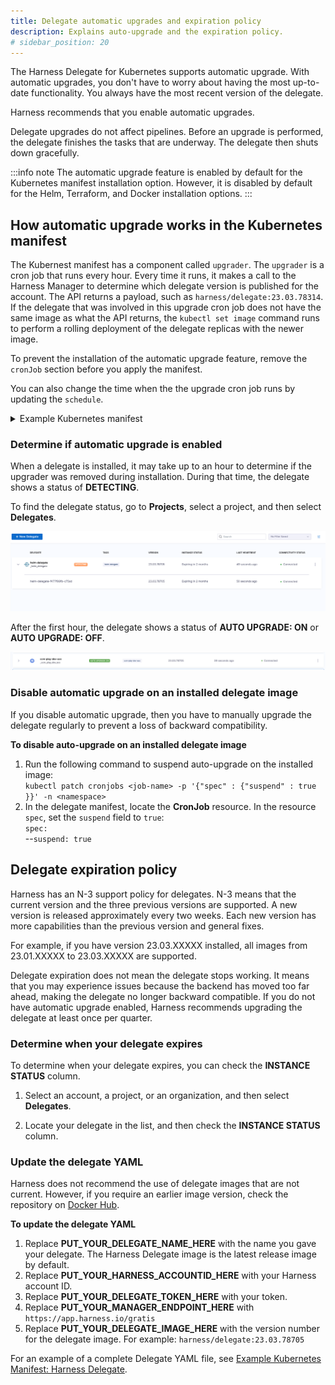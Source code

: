 ```yaml
---
title: Delegate automatic upgrades and expiration policy
description: Explains auto-upgrade and the expiration policy.
# sidebar_position: 20
---
```


The Harness Delegate for Kubernetes supports automatic upgrade. With automatic upgrades, you don't have to worry about having the most up-to-date functionality. You always have the most recent version of the delegate. 

Harness recommends that you enable automatic upgrades. 

Delegate upgrades do not affect pipelines. Before an upgrade is performed, the delegate finishes the tasks that are underway. The delegate then shuts down gracefully. 

:::info note
The automatic upgrade feature is enabled by default for the Kubernetes manifest installation option. However, it is disabled by default for the Helm, Terraform, and Docker installation options. 
:::

## How automatic upgrade works in the Kubernetes manifest

The Kubernest manifest has a component called `upgrader`. The `upgrader` is a cron job that runs every hour. Every time it runs, it makes a call to the Harness Manager to determine which delegate version is published for the account. The API returns a payload, such as `harness/delegate:23.03.78314`. If the delegate that was involved in this upgrade cron job does not have the same image as what the API returns, the `kubectl set image` command runs to perform a rolling deployment of the delegate replicas with the newer image. 

To prevent the installation of the automatic upgrade feature, remove the `cronJob` section before you apply the manifest.

You can also change the time when the the upgrade cron job runs by updating the `schedule`. 

<details>
    <summary>Example Kubernetes manifest</summary>

```yaml
    apiVersion: batch/v1
    kind: CronJob
    metadata:
        labels:
            harness.io/name: test-upgrader-job
        name: test-upgrader-job
        namespace: harness-delegate-ng
    spec:
        schedule: "0 */1 * * *"
        concurrencyPolicy: Forbid
        startingDeadlineSeconds: 20
        jobTemplate:
            spec:
            template:
                spec:
                    serviceAccountName: upgrader-cronjob-sa
                    restartPolicy: Never
                    containers:
                    - image: harness/upgrader:latest
                    name: upgrader
                    imagePullPolicy: Always
                    envFrom:
                    - secretRef:
                        name: test-upgrader-token
                    volumeMounts:
                        - name: config-volume
                        mountPath: /etc/config
                    volumes:
                        - name: config-volume
                        configMap:
                            name: test-upgrader-config

```

</details>

### Determine if automatic upgrade is enabled

When a delegate is installed, it may take up to an hour to determine if the upgrader was removed during installation. During that time, the delegate shows a status of **DETECTING**. 

To find the delegate status, go to **Projects**, select a project, and then select **Delegates**.

![Detecting delegate](static/detect-delegate.png)

After the first hour, the delegate shows a status of **AUTO UPGRADE: ON** or **AUTO UPGRADE: OFF**. 

![Auto-upgrade on](static/auto-upgrade-on.png)

### Disable automatic upgrade on an installed delegate image

If you disable automatic upgrade, then you have to manually upgrade the delegate regularly to prevent a loss of backward compatibility.

**To disable auto-upgrade on an installed delegate image**

1. Run the following command to suspend auto-upgrade on the installed image:  
`kubectl patch cronjobs <job-name> -p '{"spec" : {"suspend" : true }}' -n <namespace>`
2. In the delegate manifest, locate the **CronJob** resource. In the resource `spec`, set the `suspend` field to `true`:   
`spec:`  
--`suspend: true`

## Delegate expiration policy

Harness has an N-3 support policy for delegates. N-3 means that the current version and the three previous versions are supported. A new version is released approximately every two weeks. Each new version has more capabilities than the previous version and general fixes. 

For example, if you have version 23.03.XXXXX installed, all images from 23.01.XXXXX to 23.03.XXXXX are supported. 

Delegate expiration does not mean the delegate stops working. It means that you may experience issues because the backend has moved too far ahead, making the delegate no longer backward compatible. If you do not have automatic upgrade enabled, Harness recommends upgrading the delegate at least once per quarter. 

### Determine when your delegate expires

To determine when your delegate expires, you can check the **INSTANCE STATUS** column.

1. Select an account, a project, or an organization, and then select **Delegates**.

2. Locate your delegate in the list, and then check the **INSTANCE STATUS** column.

### Update the delegate YAML

Harness does not recommend the use of delegate images that are not current. However, if you require an earlier image version, check the repository on [Docker Hub](https://hub.docker.com/).

**To update the delegate YAML**

1. Replace **PUT_YOUR_DELEGATE_NAME_HERE** with the name you gave your delegate. The Harness Delegate image is the latest release image by default.
2. Replace **PUT_YOUR_HARNESS_ACCOUNTID_HERE** with your Harness account ID.
3. Replace **PUT_YOUR_DELEGATE_TOKEN_HERE** with your token.
4. Replace **PUT_YOUR_MANAGER_ENDPOINT_HERE** with `https://app.harness.io/gratis`
5. Replace **PUT_YOUR_DELEGATE_IMAGE_HERE** with the version number for the delegate image. For example: `harness/delegate:23.03.78705`

For an example of a complete Delegate YAML file, see [Example Kubernetes Manifest: Harness Delegate](/docs/platform/2_Delegates/delegate-reference/YAML/example-kubernetes-manifest-harness-delegate.md).

